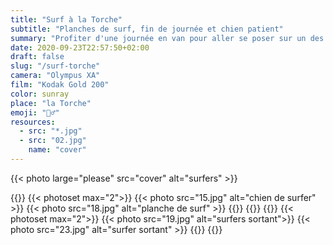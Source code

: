 ```yaml
---
title: "Surf à la Torche"
subtitle: "Planches de surf, fin de journée et chien patient"
summary: "Profiter d'une journée en van pour aller se poser sur un des spots mythiques de Bretagne. La pointe de la Torche ne déçoit pas."
date: 2020-09-23T22:57:50+02:00
draft: false
slug: "/surf-torche"
camera: "Olympus XA"
film: "Kodak Gold 200"
color: sunray
place: "la Torche"
emoji: "🏄‍♂️"
resources:
  - src: "*.jpg"
  - src: "02.jpg"
    name: "cover"
---
```


{{< photo large="please" src="cover" alt="surfers" >}}


{{<photo src="14.jpg" alt="surfers dans l'eau">}}
{{< photoset max="2">}}
{{< photo src="15.jpg" alt="chien de surfer" >}}
{{< photo src="18.jpg" alt="planche de surf" >}}
{{</photoset >}}
{{<photo src="16.jpg"  alt="surfers a l'eau" >}}
{{<photo large="please" src="25.jpg" alt="bunker">}}
{{< photoset max="2">}}
{{< photo src="19.jpg" alt="surfers sortant">}}
{{< photo src="23.jpg" alt="surfer sortant" >}}
{{</photoset >}}
{{<photo src="35.jpg" alt="vans de surfers" >}}
